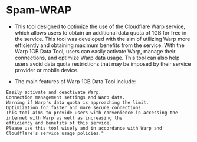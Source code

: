 # Spam-WRAP
- This tool designed to optimize the use of the Cloudflare Warp service, which allows users to obtain an additional data quota of 1GB for free in the service. This tool was developed with the aim of utilizing Warp more efficiently and obtaining maximum benefits from the service. With the Warp 1GB Data Tool, users can easily activate Warp, manage their connections, and optimize Warp data usage. This tool can also help users avoid data quota restrictions that may be imposed by their service provider or mobile device.

- The main features of Warp 1GB Data Tool include:
```
Easily activate and deactivate Warp.
Connection management settings and Warp data.
Warning if Warp's data quota is approaching the limit.
Optimization for faster and more secure connections.
This tool aims to provide users with convenience in accessing the internet with Warp as well as increasing the
efficiency and benefits of this service.
Please use this tool wisely and in accordance with Warp and Cloudflare's service usage policies."
```
